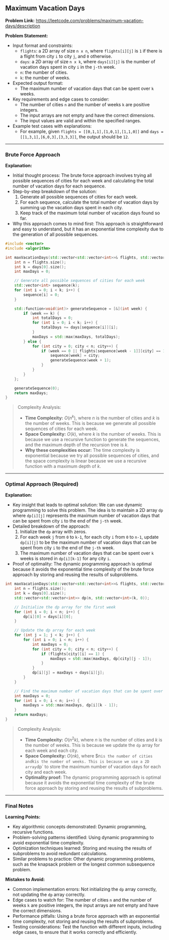 ## Maximum Vacation Days

**Problem Link:** https://leetcode.com/problems/maximum-vacation-days/description

**Problem Statement:**
- Input format and constraints: 
  - `flights`: a 2D array of size `n x n`, where `flights[i][j]` is `1` if there is a flight from city `i` to city `j`, and `0` otherwise.
  - `days`: a 2D array of size `n x k`, where `days[i][j]` is the number of vacation days spent in city `i` in the `j-th` week.
  - `n`: the number of cities.
  - `k`: the number of weeks.
- Expected output format: 
  - The maximum number of vacation days that can be spent over `k` weeks.
- Key requirements and edge cases to consider: 
  - The number of cities `n` and the number of weeks `k` are positive integers.
  - The input arrays are not empty and have the correct dimensions.
  - The input values are valid and within the specified ranges.
- Example test cases with explanations:
  - For example, given `flights = [[0,1,1],[1,0,1],[1,1,0]]` and `days = [[1,3,1],[6,0,3],[3,3,3]]`, the output should be `12`.

---

### Brute Force Approach

**Explanation:**
- Initial thought process: The brute force approach involves trying all possible sequences of cities for each week and calculating the total number of vacation days for each sequence.
- Step-by-step breakdown of the solution: 
  1. Generate all possible sequences of cities for each week.
  2. For each sequence, calculate the total number of vacation days by summing up the vacation days spent in each city.
  3. Keep track of the maximum total number of vacation days found so far.
- Why this approach comes to mind first: This approach is straightforward and easy to understand, but it has an exponential time complexity due to the generation of all possible sequences.

```cpp
#include <vector>
#include <algorithm>

int maxVacationDays(std::vector<std::vector<int>>& flights, std::vector<std::vector<int>>& days) {
    int n = flights.size();
    int k = days[0].size();
    int maxDays = 0;

    // Generate all possible sequences of cities for each week
    std::vector<int> sequence(k);
    for (int i = 0; i < k; i++) {
        sequence[i] = 0;
    }

    std::function<void(int)> generateSequence = [&](int week) {
        if (week == k) {
            int totalDays = 0;
            for (int i = 0; i < k; i++) {
                totalDays += days[sequence[i]][i];
            }
            maxDays = std::max(maxDays, totalDays);
        } else {
            for (int city = 0; city < n; city++) {
                if (week == 0 || flights[sequence[week - 1]][city] == 1) {
                    sequence[week] = city;
                    generateSequence(week + 1);
                }
            }
        }
    };

    generateSequence(0);
    return maxDays;
}
```

> Complexity Analysis:
> - **Time Complexity:** $O(n^k)$, where $n$ is the number of cities and $k$ is the number of weeks. This is because we generate all possible sequences of cities for each week.
> - **Space Complexity:** $O(k)$, where $k$ is the number of weeks. This is because we use a recursive function to generate the sequences, and the maximum depth of the recursion tree is $k$.
> - **Why these complexities occur:** The time complexity is exponential because we try all possible sequences of cities, and the space complexity is linear because we use a recursive function with a maximum depth of $k$.

---

### Optimal Approach (Required)

**Explanation:**
- Key insight that leads to optimal solution: We can use dynamic programming to solve this problem. The idea is to maintain a 2D array `dp` where `dp[i][j]` represents the maximum number of vacation days that can be spent from city `i` to the end of the `j-th` week.
- Detailed breakdown of the approach: 
  1. Initialize the `dp` array with zeros.
  2. For each week `j` from `0` to `k-1`, for each city `i` from `0` to `n-1`, update `dp[i][j]` to be the maximum number of vacation days that can be spent from city `i` to the end of the `j-th` week.
  3. The maximum number of vacation days that can be spent over `k` weeks is stored in `dp[i][k-1]` for any city `i`.
- Proof of optimality: The dynamic programming approach is optimal because it avoids the exponential time complexity of the brute force approach by storing and reusing the results of subproblems.

```cpp
int maxVacationDays(std::vector<std::vector<int>>& flights, std::vector<std::vector<int>>& days) {
    int n = flights.size();
    int k = days[0].size();
    std::vector<std::vector<int>> dp(n, std::vector<int>(k, 0));

    // Initialize the dp array for the first week
    for (int i = 0; i < n; i++) {
        dp[i][0] = days[i][0];
    }

    // Update the dp array for each week
    for (int j = 1; j < k; j++) {
        for (int i = 0; i < n; i++) {
            int maxDays = 0;
            for (int city = 0; city < n; city++) {
                if (flights[city][i] == 1) {
                    maxDays = std::max(maxDays, dp[city][j - 1]);
                }
            }
            dp[i][j] = maxDays + days[i][j];
        }
    }

    // Find the maximum number of vacation days that can be spent over k weeks
    int maxDays = 0;
    for (int i = 0; i < n; i++) {
        maxDays = std::max(maxDays, dp[i][k - 1]);
    }
    return maxDays;
}
```

> Complexity Analysis:
> - **Time Complexity:** $O(n^2k)$, where $n$ is the number of cities and $k$ is the number of weeks. This is because we update the `dp` array for each week and each city.
> - **Space Complexity:** $O(nk)$, where $n` is the number of cities and `k` is the number of weeks. This is because we use a 2D array `dp` to store the maximum number of vacation days for each city and each week.
> - **Optimality proof:** The dynamic programming approach is optimal because it avoids the exponential time complexity of the brute force approach by storing and reusing the results of subproblems.

---

### Final Notes

**Learning Points:**
- Key algorithmic concepts demonstrated: Dynamic programming, recursive functions.
- Problem-solving patterns identified: Using dynamic programming to avoid exponential time complexity.
- Optimization techniques learned: Storing and reusing the results of subproblems to avoid redundant calculations.
- Similar problems to practice: Other dynamic programming problems, such as the knapsack problem or the longest common subsequence problem.

**Mistakes to Avoid:**
- Common implementation errors: Not initializing the `dp` array correctly, not updating the `dp` array correctly.
- Edge cases to watch for: The number of cities `n` and the number of weeks `k` are positive integers, the input arrays are not empty and have the correct dimensions.
- Performance pitfalls: Using a brute force approach with an exponential time complexity, not storing and reusing the results of subproblems.
- Testing considerations: Test the function with different inputs, including edge cases, to ensure that it works correctly and efficiently.